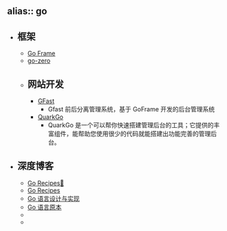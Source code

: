 alias:: go
-
- ## 框架
	- [Go Frame](https://goframe.org/)
	- [go-zero](https://go-zero.dev/)
	- ## 网站开发
		- [GFast](http://g-fast.cn/)
			- Gfast 前后分离管理系统，基于 GoFrame 开发的后台管理系统
		- [QuarkGo](https://www.quarkcms.com/quark-go/)
			- QuarkGo 是一个可以帮你快速搭建管理后台的工具；它提供的丰富组件，能帮助您使用很少的代码就能搭建出功能完善的管理后台。
- ## 深度博客
	- [Go Recipes🦩](https://github.com/nikolaydubina/go-recipes)
	- [Go Recipes](https://go-recipes.dev/)
	- [Go 语言设计与实现](https://draveness.me/golang/)
	- [Go 语言原本](https://golang.design/under-the-hood/)
	-
	-